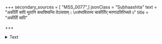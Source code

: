 +++
secondary_sources = [ "MSS_0077",]
jsonClass = "Subhaashita"
text = "अकीर्तिं चापि भूतानि कथयिष्यन्ति तेऽव्ययाम्।  \nसंभावितस्य चाकीर्तिर् मरणादतिरिच्यते॥"
title = "अकीर्तिं चापि"

+++

<details><summary>Text</summary>

अकीर्तिं चापि भूतानि कथयिष्यन्ति तेऽव्ययाम्।  
संभावितस्य चाकीर्तिर् मरणादतिरिच्यते॥
</details>
